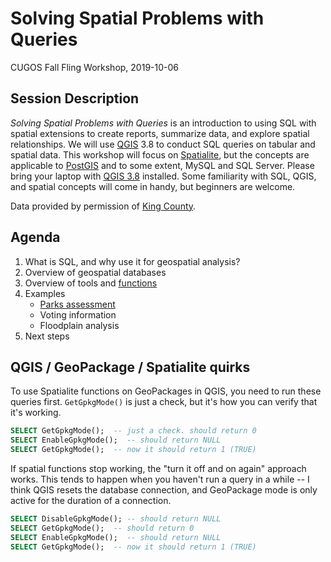 # Solving Spatial Problems with Queries

CUGOS Fall Fling Workshop, 2019-10-06

## Session Description
*Solving Spatial Problems with Queries* is an introduction to using SQL with spatial extensions to create reports, summarize data, and explore spatial relationships. We will use [QGIS](https://www.qgis.org/) 3.8 to conduct SQL queries on tabular and spatial data. This workshop will focus on [Spatialite](https://www.gaia-gis.it/fossil/libspatialite/index), but the concepts are applicable to [PostGIS](https://postgis.net/) and to some extent, MySQL and SQL Server. Please bring your laptop with [QGIS 3.8](https://www.qgis.org/en/site/forusers/download.html) installed. Some familiarity with SQL, QGIS, and spatial concepts will come in handy, but beginners are welcome.

Data provided by permission of [King County](https://gis-kingcounty.opendata.arcgis.com/). 

## Agenda
1. What is SQL, and why use it for geospatial analysis?
3. Overview of geospatial databases
4. Overview of tools and [functions](http://www.gaia-gis.it/gaia-sins/spatialite-sql-4.3.0.html)
5. Examples
    - [Parks assessment](parks.md)
    - Voting information
    - Floodplain analysis
6. Next steps

## QGIS / GeoPackage / Spatialite quirks

To use Spatialite functions on GeoPackages in QGIS, you need to run these queries first.
`GetGpkgMode()` is just a check, but it's how you can verify that it's working.

```sql
SELECT GetGpkgMode();  -- just a check. should return 0
SELECT EnableGpkgMode();  -- should return NULL
SELECT GetGpkgMode();  -- now it should return 1 (TRUE)
```

If spatial functions stop working, the "turn it off and on again" approach works. This tends to happen when you haven't run a query in a while -- I think QGIS resets the database connection, and GeoPackage mode is only active for the duration of a connection.

```sql
SELECT DisableGpkgMode(); -- should return NULL
SELECT GetGpkgMode();  -- should return 0
SELECT EnableGpkgMode();  -- should return NULL
SELECT GetGpkgMode();  -- now it should return 1 (TRUE)
```